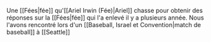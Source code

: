 Une [[Fées|fée]] qu'[[Ariel Irwin (Fée)|Ariel]] chasse pour obtenir des réponses sur la [[Fées|fée]] qui l'a enlevé il y a plusieurs année. Nous l'avons rencontré lors d'un [[Baseball, Israel et Convention|match de baseball]] à [[Seattle]]